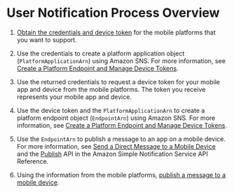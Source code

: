 # User Notification Process Overview<a name="sns-user-notifications-process-overview"></a>

1. [Obtain the credentials and device token](sns-prerequisites-for-mobile-push-notifications.md) for the mobile platforms that you want to support\.

1. Use the credentials to create a platform application object \(`PlatformApplicationArn`\) using Amazon SNS\. For more information, see [Create a Platform Endpoint and Manage Device Tokens](mobile-platform-endpoint.md)\.

1. Use the returned credentials to request a device token for your mobile app and device from the mobile platforms\. The token you receive represents your mobile app and device\.

1. Use the device token and the `PlatformApplicationArn` to create a platform endpoint object \(`EndpointArn`\) using Amazon SNS\. For more information, see [Create a Platform Endpoint and Manage Device Tokens](mobile-platform-endpoint.md)\.

1. Use the `EndpointArn` to publish a message to an app on a mobile device\. For more information, see [Send a Direct Message to a Mobile Device](mobile-push-send-directmobile.md) and the [Publish](https://docs.aws.amazon.com/sns/latest/api/API_Publish.html) API in the Amazon Simple Notification Service API Reference\.

1. Using the information from the mobile platforms, [publish a message to a mobile device](mobile-push-send.md)\.